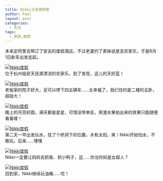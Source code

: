 ```yaml
---
title: Nikki又去度假喽
author: Paul
layout: post
categories:
  - 生活
tags:
  - 旅游,度假
---  
```


本来定阿里去啊订了安吉的度假酒店，不过老婆约了表妹说是去农家乐，于是8月1日新车出发走起。

[![Nikki度假](http://img7.chztv.com/2015-0709/vacation-01.jpg!400px) ](http://img7.chztv.com/2015-0709/vacation-01.jpg)  
位于杭州临安天目源漂流的农家乐，到了发现，这儿的天好蓝！  


[![Nikki度假](http://img7.chztv.com/2015-0709/vacation-02.jpg) ](http://img7.chztv.com/2015-0709/vacation-02.jpg)  
老板家的院子好大，足可以停下四五辆车……太幸福了，我们住的是二楼的主卧，超级大！

[![Nikki度假](http://img7.chztv.com/2015-0709/vacation-03.jpg!400px) ](http://img7.chztv.com/2015-0709/vacation-03.jpg)  
晚上的月亮好圆，满天都是星星，可惜没带单反，用渣水果拍出来的效果只能随便看看喽！

[![Nikki度假](http://img7.chztv.com/2015-0709/vacation-04.jpg!400px) ](http://img7.chztv.com/2015-0709/vacation-04.jpg)  
第二天一早出发玩水，找了个桥洞下的位置，木有太阳，爽！Nikki开始怕水，不敢玩，后来……嘿嘿

[![Nikki度假](http://img7.chztv.com/2015-0709/vacation-05.jpg!400px) ](http://img7.chztv.com/2015-0709/vacation-05.jpg)  
Nikki一定要让妈妈去抓鱼、抓小鸭子，这……你当你妈是女超人？

[![Nikki度假](http://img7.chztv.com/2015-0709/vacation-06.jpg!400px) ](http://img7.chztv.com/2015-0709/vacation-06.jpg)  
回到家，Nikki继续玩油桶……哎！